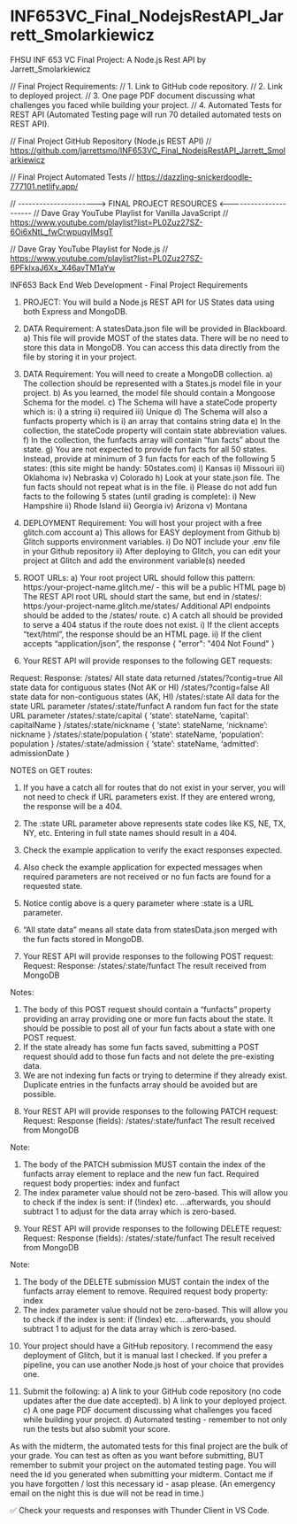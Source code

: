 # INF653VC_Final_NodejsRestAPI_Jarrett_Smolarkiewicz
FHSU INF 653 VC Final Project: A Node.js Rest API by Jarrett_Smolarkiewicz

// Final Project Requirements:
//  1. Link to GitHub code repository.
//  2. Link to deployed project.
//  3. One page PDF document discussing what challenges you faced while building your project.
//  4. Automated Tests for REST API (Automated Testing page will run 70 detailed automated tests on REST API).

// Final Project GitHub Repository (Node.js REST API)
// https://github.com/jarrettsmo/INF653VC_Final_NodejsRestAPI_Jarrett_Smolarkiewicz

// Final Project Automated Tests
// https://dazzling-snickerdoodle-777101.netlify.app/

// ----------------------> FINAL PROJECT RESOURCES <----------------------
// Dave Gray YouTube Playlist for Vanilla JavaScript
// https://www.youtube.com/playlist?list=PL0Zuz27SZ-6Oi6xNtL_fwCrwpuqylMsgT 

// Dave Gray YouTube Playlist for Node.js
// https://www.youtube.com/playlist?list=PL0Zuz27SZ-6PFkIxaJ6Xx_X46avTM1aYw 



INF653 Back End Web Development - Final Project Requirements

1. PROJECT: You will build a Node.js REST API for US States data using both Express and MongoDB.

2. DATA Requirement: A statesData.json file will be provided in Blackboard.
 a) This file will provide MOST of the states data. There will be no need to store this data in
    MongoDB. You can access this data directly from the file by storing it in your project.

3. DATA Requirement: You will need to create a MongoDB collection.
 a) The collection should be represented with a States.js model file in your project.
 b) As you learned, the model file should contain a Mongoose Schema for the model.
 c) The Schema will have a stateCode property which is:
    i) a string
    ii) required
    iii) Unique
 d) The Schema will also a funfacts property which is
    i) an array that contains string data
 e) In the collection, the stateCode property will contain state abbreviation values.
 f) In the collection, the funfacts array will contain “fun facts” about the state.
 g) You are not expected to provide fun facts for all 50 states. Instead, provide at minimum of 3 fun
    facts for each of the following 5 states: (this site might be handy: 50states.com)
    i) Kansas
    ii) Missouri
    iii) Oklahoma
    iv) Nebraska
    v) Colorado
 h) Look at your state.json file. The fun facts should not repeat what is in the file.
    i) Please do not add fun facts to the following 5 states (until grading is complete):
    i) New Hampshire
    ii) Rhode Island
    iii) Georgia
    iv) Arizona
    v) Montana

4. DEPLOYMENT Requirement: You will host your project with a free glitch.com account
a) This allows for EASY deployment from Github
b) Glitch supports environment variables.
i) Do NOT include your .env file in your Github repository
ii) After deploying to Glitch, you can edit your project at Glitch and add the environment
variable(s) needed

5. ROOT URLs:
 a) Your root project URL should follow this pattern:
    https:/your-project-name.glitch.me/ - this will be a public HTML page
 b) The REST API root URL should start the same, but end in /states/:
    https:/your-project-name.glitch.me/states/
    Additional API endpoints should be added to the /states/ route.
 c) A catch all should be provided to serve a 404 status if the route does not exist.
    i) If the client accepts “text/html”, the response should be an HTML page.
    ii) If the client accepts “application/json”, the response { "error": "404 Not Found" }

6. Your REST API will provide responses to the following GET requests:

Request: Response:
 /states/ All state data returned
 /states/?contig=true All state data for contiguous states (Not AK or HI)
 /states/?contig=false All state data for non-contiguous states (AK, HI)
 /states/:state All data for the state URL parameter
 /states/:state/funfact A random fun fact for the state URL parameter
 /states/:state/capital { ‘state’: stateName, ‘capital’: capitalName }
 /states/:state/nickname { ‘state’: stateName, ‘nickname’: nickname }
 /states/:state/population { ‘state’: stateName, ‘population’: population }
 /states/:state/admission { ‘state’: stateName, ‘admitted’: admissionDate }

NOTES on GET routes:
1. If you have a catch all for routes that do not exist in your server, you will not need to check if
   URL parameters exist. If they are entered wrong, the response will be a 404.

2. The :state URL parameter above represents state codes like KS, NE, TX, NY, etc. Entering in
   full state names should result in a 404.

3. Check the example application to verify the exact responses expected.

4. Also check the example application for expected messages when required parameters are not
   received or no fun facts are found for a requested state.

5. Notice contig above is a query parameter where :state is a URL parameter.

6. “All state data” means all state data from statesData.json merged with the fun facts stored in MongoDB.

7. Your REST API will provide responses to the following POST request:
   Request: Response:
   /states/:state/funfact The result received from MongoDB

 Notes:
  1) The body of this POST request should contain a “funfacts” property providing an array
     providing one or more fun facts about the state. It should be possible to post all of your fun facts 
     about a state with one POST request.
  2) If the state already has some fun facts saved, submitting a POST request should add to those
     fun facts and not delete the pre-existing data.
  3) We are not indexing fun facts or trying to determine if they already exist. Duplicate entries in the
     funfacts array should be avoided but are possible.

8. Your REST API will provide responses to the following PATCH request:
   Request: Response (fields):
   /states/:state/funfact The result received from MongoDB

 Note:
  1) The body of the PATCH submission MUST contain the index of the funfacts array element to
     replace and the new fun fact. Required request body properties: index and funfact
  2) The index parameter value should not be zero-based. This will allow you to check if the index is
     sent: if (!index) etc. …afterwards, you should subtract 1 to adjust for the data array which is zero-based.

9. Your REST API will provide responses to the following DELETE request:
   Request: Response (fields):
   /states/:state/funfact The result received from MongoDB

 Note:
  1) The body of the DELETE submission MUST contain the index of the funfacts array element to remove. 
     Required request body property: index
  2) The index parameter value should not be zero-based. This will allow you to check if the index is sent: 
     if (!index) etc. …afterwards, you should subtract 1 to adjust for the data array which is zero-based.

10. Your project should have a GitHub repository. I recommend the easy deployment of Glitch, but it is
    manual last I checked. If you prefer a pipeline, you can use another Node.js host of your choice that
    provides one.

11. Submit the following:
  a) A link to your GitHub code repository (no code updates after the due date accepted).
  b) A link to your deployed project.
  c) A one page PDF document discussing what challenges you faced while building your project.
  d) Automated testing - remember to not only run the tests but also submit your score.

As with the midterm, the automated tests for this final project are the bulk of your grade. You can test
as often as you want before submitting, BUT remember to submit your project on the automated testing
page. You will need the id you generated when submitting your midterm. Contact me if you have
forgotten / lost this necessary id - asap please. (An emergency email on the night this is due will not be
read in time.)

✅ Check your requests and responses with Thunder Client in VS Code.
